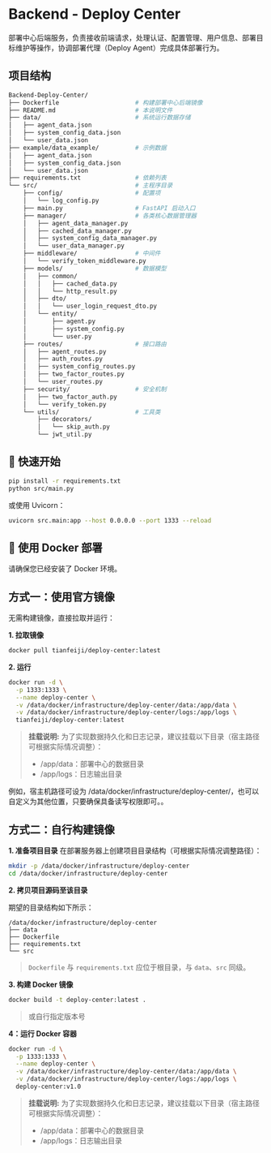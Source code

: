 # Backend - Deploy Center

部署中心后端服务，负责接收前端请求，处理认证、配置管理、用户信息、部署目标维护等操作，协调部署代理（Deploy Agent）完成具体部署行为。

## 项目结构

```bash
Backend-Deploy-Center/
├── Dockerfile                     # 构建部署中心后端镜像
├── README.md                      # 本说明文件
├── data/                          # 系统运行数据存储
│   ├── agent_data.json
│   ├── system_config_data.json
│   └── user_data.json
├── example/data_example/          # 示例数据
│   ├── agent_data.json
│   ├── system_config_data.json
│   └── user_data.json
├── requirements.txt               # 依赖列表
└── src/                           # 主程序目录
    ├── config/                    # 配置项
    │   └── log_config.py
    ├── main.py                    # FastAPI 启动入口
    ├── manager/                   # 各类核心数据管理器
    │   ├── agent_data_manager.py
    │   ├── cached_data_manager.py
    │   ├── system_config_data_manager.py
    │   └── user_data_manager.py
    ├── middleware/                # 中间件
    │   └── verify_token_middleware.py
    ├── models/                    # 数据模型
    │   ├── common/
    │   │   ├── cached_data.py
    │   │   └── http_result.py
    │   ├── dto/
    │   │   └── user_login_request_dto.py
    │   └── entity/
    │       ├── agent.py
    │       ├── system_config.py
    │       └── user.py
    ├── routes/                    # 接口路由
    │   ├── agent_routes.py
    │   ├── auth_routes.py
    │   ├── system_config_routes.py
    │   ├── two_factor_routes.py
    │   └── user_routes.py
    ├── security/                  # 安全机制
    │   ├── two_factor_auth.py
    │   └── verify_token.py
    └── utils/                     # 工具类
        ├── decorators/
        │   └── skip_auth.py
        └── jwt_util.py
```

## 🚀 快速开始

```bash
pip install -r requirements.txt
python src/main.py
```

或使用 Uvicorn：

```bash
uvicorn src.main:app --host 0.0.0.0 --port 1333 --reload
```

## 🐳 使用 Docker 部署

请确保您已经安装了 Docker 环境。

## 方式一：使用官方镜像

无需构建镜像，直接拉取并运行：

**1. 拉取镜像**
```bash
docker pull tianfeiji/deploy-center:latest
```

**2. 运行**
```bash
docker run -d \
  -p 1333:1333 \
  --name deploy-center \
  -v /data/docker/infrastructure/deploy-center/data:/app/data \
  -v /data/docker/infrastructure/deploy-center/logs:/app/logs \
  tianfeiji/deploy-center:latest
```

> **挂载说明:** 为了实现数据持久化和日志记录，建议挂载以下目录（宿主路径可根据实际情况调整）：
> - /app/data：部署中心的数据目录
> - /app/logs：日志输出目录

例如，宿主机路径可设为 /data/docker/infrastructure/deploy-center/，也可以自定义为其他位置，只要确保具备读写权限即可。。

## 方式二：自行构建镜像

**1. 准备项目目录**
在部署服务器上创建项目目录结构（可根据实际情况调整路径）：

```bash
mkdir -p /data/docker/infrastructure/deploy-center
cd /data/docker/infrastructure/deploy-center
```

**2. 拷贝项目源码至该目录**

期望的目录结构如下所示：

```
/data/docker/infrastructure/deploy-center
├── data
├── Dockerfile
├── requirements.txt
└── src
```

> `Dockerfile` 与 `requirements.txt` 应位于根目录，与 `data`、`src` 同级。

**3. 构建 Docker 镜像**

```bash
docker build -t deploy-center:latest .
```

> 或自行指定版本号

**4：运行 Docker 容器**
```bash
docker run -d \
  -p 1333:1333 \
  --name deploy-center \
  -v /data/docker/infrastructure/deploy-center/data:/app/data \
  -v /data/docker/infrastructure/deploy-center/logs:/app/logs \
  deploy-center:v1.0
```

> **挂载说明:** 为了实现数据持久化和日志记录，建议挂载以下目录（宿主路径可根据实际情况调整）：
> - /app/data：部署中心的数据目录
> - /app/logs：日志输出目录